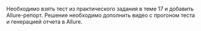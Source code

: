 Необходимо взять тест из практического задания в теме 17 и добавить Allure-репорт.
Решение необходимо дополнить видео с прогоном теста и генерацией отчета в Allure.